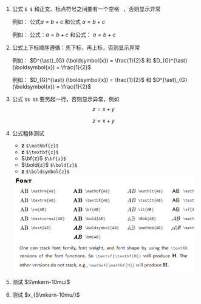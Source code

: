 1. 公式 `$ $` 和正文、标点符号之间要有一个空格 ` `，否则显示异常

   例如： 公式$a = b + c$ 和公式 $a = b + c$

   例如： 公式：$a = b + c$ 和公式： $a = b + c$

2. 公式上下标顺序遵循：先下标，再上标，否则显示异常

   例如： $D^{\ast}_{G} (\boldsymbol{x}) = \frac{1}{2}$ 和 $D_{G}^{\ast} (\boldsymbol{x}) = \frac{1}{2}$ 

   例如： $D_{G}^{\ast} (\boldsymbol{x}) = \frac{1}{2}$ 和 $D^{\ast}_{G} (\boldsymbol{x}) = \frac{1}{2}$

3. 公式 `$$ $$` 要另起一行，否则显示异常，例如 $$ z = x + y $$

   $$z = x + y$$

4. 公式粗体测试 

   - $\mathbf{z}$ `$\mathbf{z}$`
   - $\textbf{z}$ `$\textbf{z}$`
   - $\bf{z}$ `$\bf{z}$`
   - $\bold{z}$ `$\bold{z}$`
   - $\boldsymbol{z}$ `$\boldsymbol{z}$`

   <img src="./assets/math_font.png">

5. 测试 $S\mkern-10mu/$

6. 测试 $x_{S\mkern-10mu/}$

